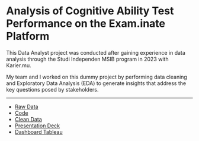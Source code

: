 # Analysis of Cognitive Ability Test Performance on the Exam.inate Platform
This Data Analyst project was conducted after gaining experience in data analysis through the Studi Independen MSIB program in 2023 with Karier.mu.

My team and I worked on this dummy project by performing data cleaning and Exploratory Data Analysis (EDA) to generate insights that address the key questions posed by stakeholders.
___
* [Raw Data](./dataset/raw_data.xlsx)
* [Code](./karier-mu_project.ipynb)
* [Clean Data](./dataset/cleaned_data.xlsx)
* [Presentation Deck](./Presentation_Deck_Kariermu.pdf)
* [Dashboard Tableau](./tableau_dashboard.png)

